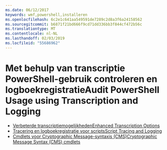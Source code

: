 ```yaml
---
ms.date: 06/12/2017
keywords: wmf,powershell,installeren
ms.openlocfilehash: 6c2e1c641aa549591de7289c2d8a3f6a24158562
ms.sourcegitcommit: b6871f21bd666f9cd71dd336bb3f844cf472b56c
ms.translationtype: MT
ms.contentlocale: nl-NL
ms.lasthandoff: 02/03/2019
ms.locfileid: "55686962"
---
```

# <a name="audit-powershell-usage-using-transcription-and-logging"></a><span data-ttu-id="af1d6-102">Met behulp van transcriptie PowerShell-gebruik controleren en logboekregistratie</span><span class="sxs-lookup"><span data-stu-id="af1d6-102">Audit PowerShell Usage using Transcription and Logging</span></span>

- [<span data-ttu-id="af1d6-103">Verbeterde transcriptiemogelijkheden</span><span class="sxs-lookup"><span data-stu-id="af1d6-103">Enhanced Transcription Options</span></span>](audit_transcript.md)
- [<span data-ttu-id="af1d6-104">Tracering en logboekregistratie voor scripts</span><span class="sxs-lookup"><span data-stu-id="af1d6-104">Script Tracing and Logging</span></span>](audit_script.md)
- [<span data-ttu-id="af1d6-105">Cmdlets voor Cryptographic Message-syntaxis (CMS)</span><span class="sxs-lookup"><span data-stu-id="af1d6-105">Cryptographic Message Syntax (CMS) cmdlets</span></span>](audit_cms.md)
